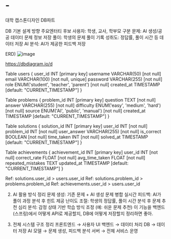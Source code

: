 # -
대학 캡스톤디자인 DB파트

DB 기본 설계 방향
주요엔터티 후보
사용자: 학생, 교사, 학부모 구분
문제: AI 생성/공공 데이터 문제 정보 저장
풀이: 학생의 문제 풀이 기록
성취도: 정답률, 풀이 시간 등 데이터 저장
AI 분석: AI가 제공한 피드백 저장

ERD)
![image](https://github.com/user-attachments/assets/1444be64-002a-4271-9f02-6db537b9ca1f)

https://dbdiagram.io/d

Table users {
    user_id INT [primary key]
    username VARCHAR(50) [not null]
    email VARCHAR(100) [not null, unique]
    password VARCHAR(255) [not null]
    role ENUM('student', 'teacher', 'parent') [not null]
    created_at TIMESTAMP [default: "CURRENT_TIMESTAMP"]
}

Table problems {
    problem_id INT [primary key]
    question TEXT [not null]
    answer VARCHAR(255) [not null]
    difficulty ENUM('easy', 'medium', 'hard') [not null]
    source ENUM('AI', 'public', 'manual') [not null]
    created_at TIMESTAMP [default: "CURRENT_TIMESTAMP"]
}

Table solutions {
    solution_id INT [primary key]
    user_id INT [not null]
    problem_id INT [not null]
    user_answer VARCHAR(255) [not null]
    is_correct BOOLEAN [not null]
    time_taken INT [not null]
    solved_at TIMESTAMP [default: "CURRENT_TIMESTAMP"]
}

Table achievements {
    achievement_id INT [primary key]
    user_id INT [not null]
    correct_rate FLOAT [not null]
    avg_time_taken FLOAT [not null]
    repeated_mistakes TEXT
    updated_at TIMESTAMP [default: "CURRENT_TIMESTAMP"]
}

Ref: solutions.user_id > users.user_id
Ref: solutions.problem_id > problems.problem_id
Ref: achievements.user_id > users.user_id

2. AI 활용 방식 정리
문제 생성: 기존 문제 + AI 생성 문제 병합
실시간 피드백: AI가 풀이 과정 분석 후 힌트 제공
난이도 조절: 학생의 정답률, 풀이 시간 분석 후 문제 추천
심리 분석: 감정 상태 기반 학습 방식 조정 (예: 쉬운 문제 추천)
이 기능을 백엔드(스프링)에서 어떻게 API로 제공할지, DB에 어떻게 저장할지 정리하면 좋아.

3. 전체 시스템 구조 정리 
프론트엔드 → 사용자 UI
백엔드 → 데이터 처리
DB → 데이터 저장
AI 모델 → 문제 생성, 피드백 분석
서버 → 전체 서비스 운영


